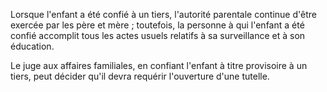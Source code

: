 Lorsque l'enfant a été confié à un tiers, l'autorité parentale continue d'être exercée par les père et mère ; toutefois, la personne à qui l'enfant a été confié accomplit tous les actes usuels relatifs à sa surveillance et à son éducation.

Le juge aux affaires familiales, en confiant l'enfant à titre provisoire à un tiers, peut décider qu'il devra requérir l'ouverture d'une tutelle.
